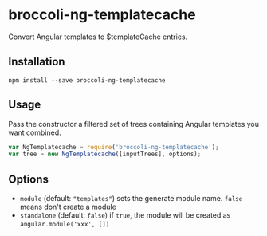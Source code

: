 # broccoli-ng-templatecache

Convert Angular templates to $templateCache entries.

## Installation

```
npm install --save broccoli-ng-templatecache
```

## Usage

Pass the constructor a filtered set of trees containing Angular
templates you want combined.

```js
var NgTemplatecache = require('broccoli-ng-templatecache');
var tree = new NgTemplatecache([inputTrees], options);
```

## Options

- `module` (default: `"templates"`) sets the generate module name. `false` means don't create a module
- `standalone` (default: `false`) if `true`, the module will be created as `angular.module('xxx', [])`
